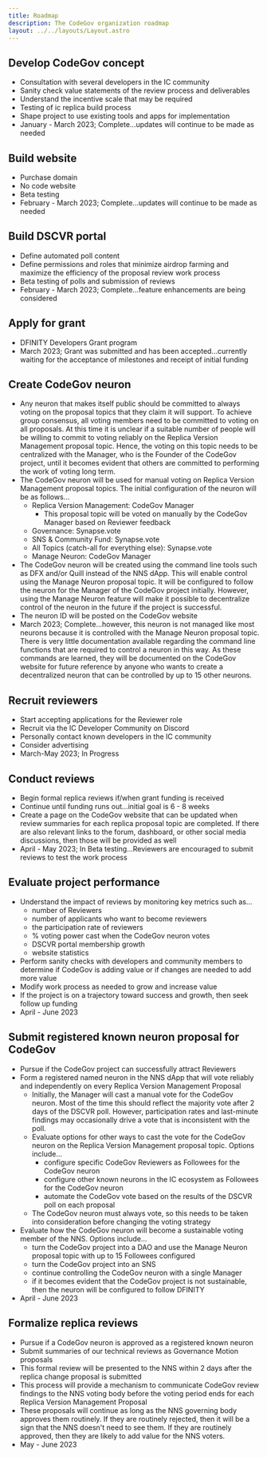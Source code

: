 ```yaml
---
title: Roadmap
description: The CodeGov organization roadmap
layout: ../../layouts/Layout.astro
---
```


## Develop CodeGov concept

- Consultation with several developers in the IC community
- Sanity check value statements of the review process and deliverables
- Understand the incentive scale that may be required
- Testing of ic replica build process
- Shape project to use existing tools and apps for implementation
- January - March 2023; Complete...updates will continue to be made as needed

## Build website

- Purchase domain
- No code website
- Beta testing
- February - March 2023; Complete...updates will continue to be made as needed

## Build DSCVR portal

- Define automated poll content
- Define permissions and roles that minimize airdrop farming and maximize the efficiency of the proposal review work process
- Beta testing of polls and submission of reviews
- February - March 2023; Complete...feature enhancements are being considered

## Apply for grant

- DFINITY Developers Grant program
- March 2023; Grant was submitted and has been accepted...currently waiting for the acceptance of milestones and receipt of initial funding

## Create CodeGov neuron

- Any neuron that makes itself public should be committed to always voting on the proposal topics that they claim it will support. To achieve group consensus, all voting members need to be committed to voting on all proposals. At this time it is unclear if a suitable number of people will be willing to commit to voting reliably on the Replica Version Management proposal topic. Hence, the voting on this topic needs to be centralized with the Manager, who is the Founder of the CodeGov project, until it becomes evident that others are committed to performing the work of voting long term.
- The CodeGov neuron will be used for manual voting on Replica Version Management proposal topics. The initial configuration of the neuron will be as follows...
  - Replica Version Management: CodeGov Manager
    - This proposal topic will be voted on manually by the CodeGov Manager based on Reviewer feedback
  - Governance: Synapse.vote
  - SNS & Community Fund: Synapse.vote
  - All Topics (catch-all for everything else): Synapse.vote
  - Manage Neuron: CodeGov Manager
- The CodeGov neuron will be created using the command line tools such as DFX and/or Quill instead of the NNS dApp. This will enable control using the Manage Neuron proposal topic. It will be configured to follow the neuron for the Manager of the CodeGov project initially. However, using the Manage Neuron feature will make it possible to decentralize control of the neuron in the future if the project is successful.
- The neuron ID will be posted on the CodeGov website
- March 2023; Complete...however, this neuron is not managed like most neurons because it is controlled with the Manage Neuron proposal topic. There is very little documentation available regarding the command line functions that are required to control a neuron in this way. As these commands are learned, they will be documented on the CodeGov website for future reference by anyone who wants to create a decentralized neuron that can be controlled by up to 15 other neurons.

## Recruit reviewers

- Start accepting applications for the Reviewer role
- Recruit via the IC Developer Community on Discord
- Personally contact known developers in the IC community
- Consider advertising
- March-May 2023; In Progress

## Conduct reviews

- Begin formal replica reviews if/when grant funding is received
- Continue until funding runs out...initial goal is 6 - 8 weeks
- Create a page on the CodeGov website that can be updated when review summaries for each replica proposal topic are completed. If there are also relevant links to the forum, dashboard, or other social media discussions, then those will be provided as well
- April - May 2023; In Beta testing...Reviewers are encouraged to submit reviews to test the work process

## Evaluate project performance

- Understand the impact of reviews by monitoring key metrics such as...
  - number of Reviewers
  - number of applicants who want to become reviewers
  - the participation rate of reviewers
  - % voting power cast when the CodeGov neuron votes
  - DSCVR portal membership growth
  - website statistics
- Perform sanity checks with developers and community members to determine if CodeGov is adding value or if changes are needed to add more value
- Modify work process as needed to grow and increase value
- If the project is on a trajectory toward success and growth, then seek follow up funding
- April - June 2023

## Submit registered known neuron proposal for CodeGov

- Pursue if the CodeGov project can successfully attract Reviewers
- Form a registered named neuron in the NNS dApp that will vote reliably and independently on every Replica Version Management Proposal
  - Initially, the Manager will cast a manual vote for the CodeGov neuron. Most of the time this should reflect the majority vote after 2 days of the DSCVR poll. However, participation rates and last-minute findings may occasionally drive a vote that is inconsistent with the poll.
  - Evaluate options for other ways to cast the vote for the CodeGov neuron on the Replica Version Management proposal topic. Options include...
    - configure specific CodeGov Reviewers as Followees for the CodeGov neuron
    - configure other known neurons in the IC ecosystem as Followees for the CodeGov neuron
    - automate the CodeGov vote based on the results of the DSCVR poll on each proposal
  - The CodeGov neuron must always vote, so this needs to be taken into consideration before changing the voting strategy
- Evaluate how the CodeGov neuron will become a sustainable voting member of the NNS. Options include...
  - turn the CodeGov project into a DAO and use the Manage Neuron proposal topic with up to 15 Followees configured
  - turn the CodeGov project into an SNS
  - continue controlling the CodeGov neuron with a single Manager
  - if it becomes evident that the CodeGov project is not sustainable, then the neuron will be configured to follow DFINITY
- April - June 2023

## Formalize replica reviews

- Pursue if a CodeGov neuron is approved as a registered known neuron
- Submit summaries of our technical reviews as Governance Motion proposals
- This formal review will be presented to the NNS within 2 days after the replica change proposal is submitted
- This process will provide a mechanism to communicate CodeGov review findings to the NNS voting body before the voting period ends for each Replica Version Management Proposal
- These proposals will continue as long as the NNS governing body approves them routinely. If they are routinely rejected, then it will be a sign that the NNS doesn't need to see them. If they are routinely approved, then they are likely to add value for the NNS voters.
- May - June 2023
